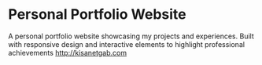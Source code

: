 # Personal Portfolio Website 
A personal portfolio website showcasing my projects and experiences. Built with responsive design and interactive elements to highlight professional achievements
http://kisanetgab.com
